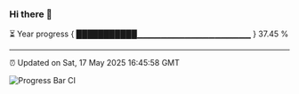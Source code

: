 ### Hi there 👋

⏳ Year progress { ███████████▁▁▁▁▁▁▁▁▁▁▁▁▁▁▁▁▁▁▁ } 37.45 %

---

⏰ Updated on Sat, 17 May 2025 16:45:58 GMT

![Progress Bar CI](https://github.com/IshwaranRudhara/GIT-ACTION/workflows/Progress%20Bar%20CI/badge.svg)

